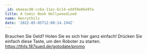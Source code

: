 ```yaml
---
_id: ebeeacd0-cc6a-11ec-bc14-eddf0e06e9fa
title: A Comic Book Hollywoodized
name: Henrythils
date: '2022-05-05T12:00:14.194Z'
---
```

Brauchen Sie Geld? Holen Sie es sich hier ganz einfach! Drücken Sie einfach diese Taste, um den Roboter zu starten. https://thils.187sued.de/gotodate/promo
